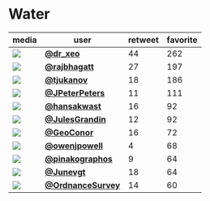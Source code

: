 # Water

| media                                                                                        | user                                                                            |   retweet |   favorite |
|----------------------------------------------------------------------------------------------|---------------------------------------------------------------------------------|-----------|------------|
| ![](http://pbs.twimg.com/media/EnVcwSsXUAIeGVJ.jpg)                                          | **[@dr_xeo](https://twitter.com/twitter/statuses/1330071950635511809)**         |        44 |        262 |
| ![](http://pbs.twimg.com/ext_tw_video_thumb/1330179531383189520/pu/img/yXY8-dM46fF7Mfpa.jpg) | **[@rajbhagatt](https://twitter.com/twitter/statuses/1330180152794476549)**     |        27 |        197 |
| ![](http://pbs.twimg.com/media/EnBpYPBW8AIGt6s.png)                                          | **[@tjukanov](https://twitter.com/twitter/statuses/1330052073891667968)**       |        18 |        186 |
| ![](http://pbs.twimg.com/media/EnX3RVdWEAAIEy6.jpg)                                          | **[@JPeterPeters](https://twitter.com/twitter/statuses/1330241154177265664)**   |        11 |        111 |
| ![](http://pbs.twimg.com/media/EnVKMO1XMAAOJZd.jpg)                                          | **[@hansakwast](https://twitter.com/twitter/statuses/1330052094410289156)**     |        16 |         92 |
| ![](http://pbs.twimg.com/media/EnA6MM0W8AArstA.jpg)                                          | **[@JulesGrandin](https://twitter.com/twitter/statuses/1330088816200192000)**   |        12 |         92 |
| ![](http://pbs.twimg.com/media/EnYH3EbXYAQvuCE.jpg)                                          | **[@GeoConor](https://twitter.com/twitter/statuses/1330260277724672006)**       |        16 |         72 |
| ![](http://pbs.twimg.com/media/EnVxbdcXIAgjQuL.jpg)                                          | **[@owenjpowell](https://twitter.com/twitter/statuses/1330094073391288321)**    |         4 |         68 |
| ![](http://pbs.twimg.com/media/EnSLMYlXYAI-nD9.jpg)                                          | **[@pinakographos](https://twitter.com/twitter/statuses/1330209365048102912)**  |         9 |         64 |
| ![](http://pbs.twimg.com/media/EnWIIh6W4AMDjOq.jpg)                                          | **[@Junevgt](https://twitter.com/twitter/statuses/1330119062526054405)**        |        18 |         64 |
| ![](http://pbs.twimg.com/media/EnXBN4YXEAQ1UXY.jpg)                                          | **[@OrdnanceSurvey](https://twitter.com/twitter/statuses/1330181711741808649)** |        14 |         60 |
 
